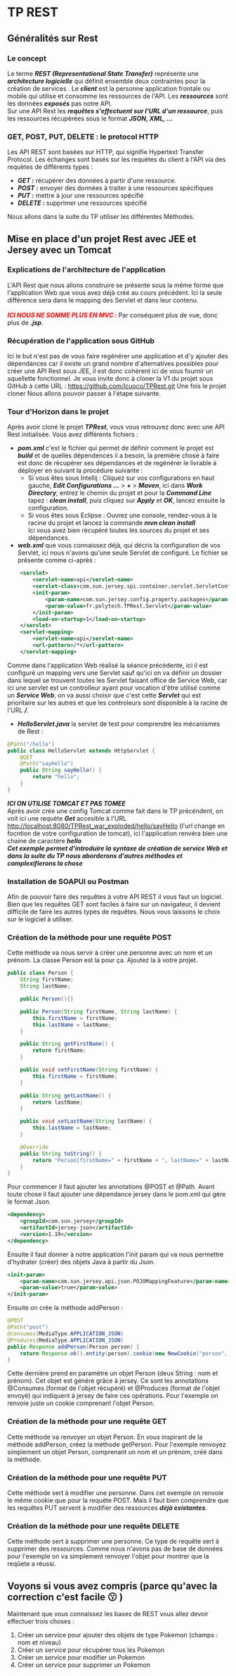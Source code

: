 # TP REST
## Généralités sur Rest
### Le concept
Le terme ***REST (Representational State Transfer)*** représente une ***architecture logicielle*** qui définit ensemble deux contraintes pour la création de services .
Le ***client*** est la personne application frontale ou mobile qui utilise et consomme les ressources de l'API.
Les ***ressources*** sont les données ***exposés*** pas notre API.
<br/> Sur une API Rest les ***requêtes s'effectuent sur l'URL d'un ressource***, puis les ressources récupérées sous le format ***JSON, XML, ...***

### GET, POST, PUT, DELETE : le protocol HTTP
Les API REST sont basées sur HTTP, qui signifie Hypertext Transfer Protocol.
Les échanges sont basés sur les requètes du client à l'API via des requètes de différents types :
* ***GET :*** récupérer des données à partir d'une ressource.
* ***POST :*** envoyer des données à traiter à une ressources spécifiques
* ***PUT :*** mettre à jour une ressources spécifié
* ***DELETE :*** supprimer une ressources spécifié

Nous allons dans la suite du TP utiliser les différentes Méthodes.
## Mise en place d'un projet Rest avec JEE et Jersey avec un Tomcat
### Explications de l'architecture de l'application
L'API Rest que nous allons construire se présente sous la même forme que l'application Web que vous avez déjà créé au cours précédent.
Ici la seule différence sera dans le mapping des Servlet et dans leur contenu.
<br/><br/>***<span style="color:red"> ICI NOUS NE SOMME PLUS EN MVC : </span>*** Par conséquent plus de vue, donc plus de ***.jsp***.

### Récupération de l'application sous GitHub
Ici le but n'est pas de vous faire regénérer une application et d'y ajouter des dépendances car il existe un grand nombre d'alternatives possibles pour créer une API Rest sous JEE, il est donc cohérent ici de vous fournir un squellette fonctionnel.
Je vous invite donc à cloner la V1 du projet sous GitHub à cette URL :  <https://github.com/lcuoco/TPRest.git>
Une fois le projet cloner Nous allons pouvoir passer à l'étape suivante.

### Tour d'Horizon dans le projet
Après avoir cloné le projet ***TPRest***, vous vous retrouvez donc avec une API Rest initialisée.
Vous avez différents fichiers :
* ***pom.xml*** c'est le fichier qui permet de définir comment le projet est ***build*** et de quelles dépendences il a besoin, la première chose à faire est donc de récupérer ses dépendances et de regénérer le livrable à déployer en suivant la procédure suivante :
    * Si vous êtes sous Intellij :
      Cliquez sur vos configurations en haut gauche, ***Edit Configurations ...*** > ***+*** > ***Maven***, ici dans ***Work Directory***, entrez le chemin du projet et pour la ***Command Line*** tapez : ***clean install***, puis cliquez sur ***Apply*** et ***OK***, lancez ensuite la configuration.
    * Si vous êtes sous Eclipse : Ouvrez une console, rendez-vous à la racine du projet et lancez la commande ***mvn clean install***
      <br/> Ici vous avez bien récupéré toutes les sources du projet et ses dépendances.
* ***web.xml*** que vous connaissez déjà, qui décris la configuration de vos Servlet, ici nous n'avons qu'une seule Servlet de configuré. Le fichier se présente comme ci-après :
```xml 
    <servlet>
        <servlet-name>api</servlet-name>
        <servlet-class>com.sun.jersey.spi.container.servlet.ServletContainer</servlet-class>
        <init-param>
            <param-name>com.sun.jersey.config.property.packages</param-name>
            <param-value>fr.polytech.TPRest.Servlet</param-value>
        </init-param>
        <load-on-startup>1</load-on-startup>
    </servlet>
    <servlet-mapping>
        <servlet-name>api</servlet-name>
        <url-pattern>/*</url-pattern>
    </servlet-mapping>
```
Comme dans l'application Web réalisé la séance précédente, ici il est configuré un mapping vers une Servlet sauf qu'ici on va définir un dossier dans lequel se trouvent toutes les Servlet faisant office de Service Web, car ici une servlet est un controlleur ayant pour vocation d'être utilisé comme un ***Service Web***, on va aussi choisir que c'est cette ***Servlet*** qui est prioritaire sur les autres et que les controleurs sont disponible à la racine de l'URL ***/***.
* ***HelloServlet.java*** la servlet de test pour comprendre les mécanismes de Rest :
```java
@Path("/hello")
public class HelloServlet extends HttpServlet {
    @GET
    @Path("sayHello")
    public String sayHello() {
        return "hello";
    }
}
```
***ICI ON UTILISE TOMCAT ET PAS TOMEE***<br/>
Après avoir crée une config Tomcat comme fait dans le TP précéndent, on voit ici une requète ***Get*** accesible à l'URL <http://localhost:8080/TPRest_war_exploded/hello/sayHello> (l'url change en focntion de votre configuration de tomcat), ici l'application renvéra bien une chaine de caractère ***hello*** <br/>
***Cet exemple permet d'introduire la syntaxe de création de service Web et dans la suite du TP nous aborderons d'autres méthodes et complexifierons la chose***

### Installation de SOAPUI ou Postman
Afin de pouvoir faire des requêtes à votre API REST il vous faut un logiciel.
Bien que les requêtes GET sont faciles à faire sur un navigateur, il devient difficile de faire les autres types de requêtes.
Nous vous laissons le choix sur le logiciel à utiliser.

### Création de la méthode pour une requête POST
Cette méthode va nous servir à créer une personne avec un nom et un prénom.
La classe Person est la pour ça. Ajoutez la à votre projet.
```java
public class Person {
    String firstName;
    String lastName;

    public Person(){}

    public Person(String firstName, String lastName) {
        this.firstName = firstName;
        this.lastName = lastName;
    }

    public String getFirstName() {
        return firstName;
    }

    public void setFirstName(String firstName) {
        this.firstName = firstName;
    }

    public String getLastName() {
        return lastName;
    }

    public void setLastName(String lastName) {
        this.lastName = lastName;
    }

    @Override
    public String toString() {
        return "Person[firstName=" + firstName + ", lastName=" + lastName + "]";
    }
}

```
Pour commencer il faut ajouter les annotations @POST et @Path.
Avant toute chose il faut ajouter une dépendance jersey dans le pom.xml qui gère le format Json.
```xml
<dependency>
    <groupId>com.sun.jersey</groupId>
    <artifactId>jersey-json</artifactId>
    <version>1.19</version>
</dependency>
```
Ensuite il faut donner à notre application l'init param qui va nous permettre d'hydrater (créer) des objets Java à partir du Json.
```xml
<init-param>
    <param-name>com.sun.jersey.api.json.POJOMappingFeature</param-name>
    <param-value>true</param-value>
</init-param>
```
Ensuite on crée la méthode addPerson :
```java
@POST
@Path("post")
@Consumes(MediaType.APPLICATION_JSON)
@Produces(MediaType.APPLICATION_JSON)
public Response addPerson(Person person) {
    return Response.ok().entity(person).cookie(new NewCookie("person", person.toString())).build();
}
```
Cette dernière prend en paramètre un objet Person (deux String : nom et prénom). Cet objet est généré grâce à jersey.
Ce sont les annotations @Consumes (format de l'objet récupéré) et @Produces (format de l'objet envoyé) qui indiquent à jersey de faire ces opérations.
Pour l'exemple on renvoie juste un cookie comprenant l'objet Person.

### Création de la méthode pour une requête GET
Cette méthode va renvoyer un objet Person.
En vous inspirant de la méthode addPerson, créez la méthode getPerson.
Pour l'exemple renvoyez simplement un objet Person, comprenant un nom et un prénom, créé dans la méthode.

### Création de la méthode pour une requête PUT
Cette méthode sert à modifier une personne.
Dans cet exemple on renvoie le même cookie que pour la requête POST. 
Mais il faut bien comprendre que les requêtes PUT servent à modifier des ressources ***déjà existantes***.

### Création de la méthode pour une requête DELETE
Cette méthode sert à supprimer une personne.
Ce type de requête sert à supprimer des ressources.
Comme nous n'avons pas de base de données pour l'exemple on va simplement renvoyer l'objet pour montrer que la reqûete a réussi.

## Voyons si vous avez compris (parce qu'avec la correction c'est facile :kissing: )
Maintenant que vous connaissez les bases de REST vous allez devoir effectuer trois choses :
1. Créer un service pour ajouter des objets de type Pokemon (champs : nom et niveau)
2. Créer un service pour récupérer tous les Pokemon
3. Créer un service pour modifier un Pokemon
4. Créer un service pour supprimer un Pokemon
